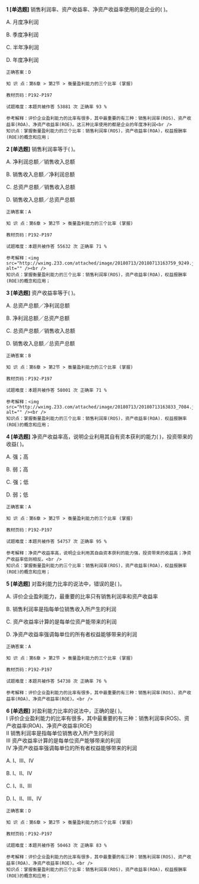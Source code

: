 **1 [单选题]** 销售利润率、资产收益率、净资产收益率使用的是企业的( )。

A. 月度净利润

B. 季度净利润

C. 半年净利润

D. 年度净利润 

```
正确答案：D

知 识 点：第6章 > 第2节 > 衡量盈利能力的三个比率 (掌握)

教材页码：P192-P197

试题难度：本题共被作答 53881 次 正确率 93 %

参考解释：评价企业盈利能力的比率有很多，其中最重要的有三种：销售利润率(ROS)、资产收益率(ROA)、净资产收益率(ROE)。这三种比率使用的都是企业的年度净利润<br />
知识点：掌握衡量盈利能力的三个比率：销售利润率(ROS)，资产收益率(ROA)，权益报酬率(ROE)的概念和应用；
```


**2 [单选题]** 销售利润率等于( )。

A. 净利润总额／销售收入总额

B. 销售收入总额／净利润总额

C. 总资产总额／销售收入总额

D. 销售收入总额／总资产总额 

```
正确答案：A

知 识 点：第6章 > 第2节 > 衡量盈利能力的三个比率 (掌握)

教材页码：P192-P197

试题难度：本题共被作答 55632 次 正确率 71 %

参考解释：<img src="http://wximg.233.com/attached/image/20180713/20180713163759_9249.jpg" alt="" /><br />
知识点：掌握衡量盈利能力的三个比率：销售利润率(ROS)，资产收益率(ROA)，权益报酬率(ROE)的概念和应用；
```


**3 [单选题]** 资产收益率等于( )。

A. 总资产总额／净利润总额

B. 净利润总额／总资产总额

C. 总资产总额／销售收入总额

D. 销售收入总额／总资产总额 

```
正确答案：B

知 识 点：第6章 > 第2节 > 衡量盈利能力的三个比率 (掌握)

教材页码：P192-P197

试题难度：本题共被作答 58001 次 正确率 71 %

参考解释：<img src="http://wximg.233.com/attached/image/20180713/20180713163833_7084.jpg" alt="" /><br />
知识点：掌握衡量盈利能力的三个比率：销售利润率(ROS)，资产收益率(ROA)．权益报酬率(ROE)的概念和应用；
```


**4 [单选题]** 净资产收益率高，说明企业利用其自有资本获利的能力( )，投资带来的收益( )。

A. 强；高

B. 弱；高

C. 强；低

D. 弱；低 

```
正确答案：A

知 识 点：第6章 > 第2节 > 衡量盈利能力的三个比率 (掌握)

教材页码：P192-P197

试题难度：本题共被作答 54757 次 正确率 95 %

参考解释：净资产收益率高，说明企业利用其自由资本获利的能力强，投资带来的收益高；净资产收益率低则相反。<br />
知识点：掌握衡量盈利能力的三个比率：销售利润率(ROS)，资产收益率(ROA)，权益报酬率(ROE)的概念和应用；
```


**5 [单选题]** 对盈利能力比率的说法中，错误的是( )。

A. 评价企业盈利能力，最重要的比率只有销售利润率和资产收益率

B. 销售利润率是指每单位销售收入所产生的利润

C. 资产收益率计算的是每单位资产能带来的利润

D. 净资产收益率强调每单位的所有者权益能够带来的利润 

```
正确答案：A

知 识 点：第6章 > 第2节 > 衡量盈利能力的三个比率 (掌握)

教材页码：P192-P197

试题难度：本题共被作答 54738 次 正确率 76 %

参考解释：评价企业盈利能力的比率有很多，其中最重要的有三种：销售利润率(ROS)、资产收益率(ROA)、净资产收益率(ROE)。<br />

```


**6 [单选题]** 对盈利能力比率的说法中，正确的是( )。 <br />
Ⅰ 评价企业盈利能力的比率有很多，其中最重要的有三种：销售利润率(ROS)、资产收益率(ROA)、净资产收益率(ROE) <br />
Ⅱ 销售利润率是指每单位销售收入所产生的利润 <br />
Ⅲ 资产收益率计算的是每单位资产能够带来的利润 <br />
Ⅳ 净资产收益率强调每单位的所有者权益能够带来的利润

A. Ⅰ、Ⅲ、Ⅳ

B. Ⅰ、Ⅱ、Ⅳ

C. Ⅰ、Ⅱ、Ⅲ

D. Ⅰ、Ⅱ、Ⅲ、Ⅳ

```
正确答案：D

知 识 点：第6章 > 第2节 > 衡量盈利能力的三个比率 (掌握)

教材页码：P192-P197

试题难度：本题共被作答 50463 次 正确率 83 %

参考解释：评价企业盈利能力的比率有很多，其中最重要的有三种：销售利润率(ROS)、资产收益率(ROA)、净资产收益率(ROE)。<br />
知识点：掌握衡量盈利能力的三个比率：销售利润率(ROS)，资产收益率(ROA)，权益报酬率(ROE)的概念和应用；
```

